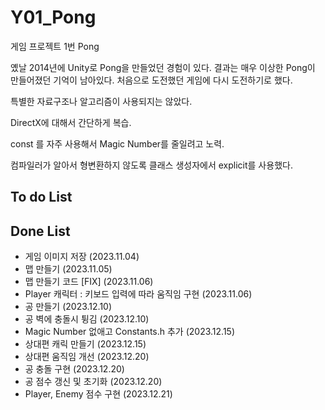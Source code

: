 # Y01_Pong
게임 프로젝트 1번 Pong

옜날 2014년에 Unity로 Pong을 만들었던 경험이 있다. 결과는 매우 이상한 Pong이 만들어졌던 기억이 남아있다. 처음으로 도전했던 게임에 다시 도전하기로 했다.

특별한 자료구조나 알고리즘이 사용되지는 않았다.

DirectX에 대해서 간단하게 복습.

const 를 자주 사용해서 Magic Number를 줄일려고 노력.

컴파일러가 알아서 형변환하지 않도록 클래스 생성자에서 explicit를 사용했다.

## To do List

## Done List

- 게임 이미지 저장 (2023.11.04)
- 맵 만들기 (2023.11.05)
- 맵 만들기 코드 [FIX] (2023.11.06)
- Player 캐릭터 : 키보드 입력에 따라 움직임 구현 (2023.11.06)
- 공 만들기 (2023.12.10)
- 공 벽에 충돌시 튕김 (2023.12.10)
- Magic Number 없애고 Constants.h 추가 (2023.12.15)
- 상대편 캐릭 만들기 (2023.12.15)
- 상대편 움직임 개선 (2023.12.20)
- 공 충돌 구현 (2023.12.20)
- 공 점수 갱신 및 초기화 (2023.12.20)
- Player, Enemy 점수 구현 (2023.12.21)
